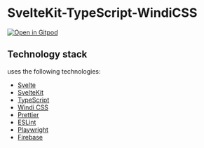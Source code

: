 # SvelteKit-TypeScript-WindiCSS

[![Open in Gitpod](https://gitpod.io/button/open-in-gitpod.svg)](https://gitpod.io/#https://github.com/SrGeneroso/svelte-wind-and-fire)

## Technology stack

uses the following technologies:

- [Svelte](https://svelte.dev)
- [SvelteKit](https://kit.svelte.dev)
- [TypeScript](https://www.typescriptlang.org/)
- [Windi CSS](https://windicss.org/)
- [Prettier](https://prettier.io/)
- [ESLint](https://eslint.org/)
- [Playwright](https://playwright.dev/)
- [Firebase](https://firebase.google.com/)
